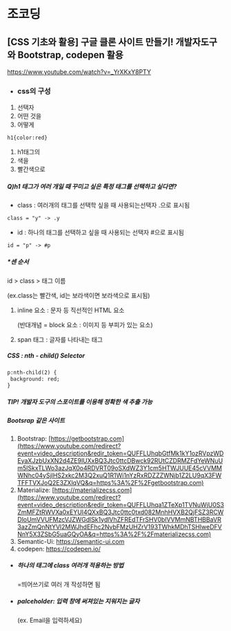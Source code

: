 # 조코딩



## [CSS 기초와 활용] 구글 클론 사이트 만들기! 개발자도구와 Bootstrap, codepen 활용

https://www.youtube.com/watch?v=_YrXKxY8PTY



- ### css의 구성

1. 선택자
2. 어떤 것을
3. 어떻게

```html
h1{color:red}
```

1. h1태그의
2. 색을
3. 빨간색으로

##### Q)h1 태그가 여러 개일 때 꾸미고 싶은 **특정 태그를 선택하고 싶다면?**

- class : 여러개의 태그를 선택학 싶을 때 사용되는선택자 .으로 표시됨

```html
class = "y" -> .y
```

- id : 하나의 태그를 선택하고 싶을 때 사용되는 선택자 #으로 표시됨

```html
id = "p" -> #p
```

##### *센 순서

id > class > 태그 이름

(ex.class는 빨간색,  id는 보라색이면 보라색으로 표시됨)



1. inline 요소 : 문자 등 직선적인 HTML 요소

   (반대개념 = block 요소 : 이미지 등 부피가 있는 요소)

2. span 태그 : 글자를 나타내는 태그



##### CSS : nth - child() Selector

```html
p:nth-child(2) {
 background: red;
}
```



##### TIP! 개발자 도구의 스포이트를 이용해 정확한 색 추출 가능



##### Bootsrap 같은 사이트

1. Bootstrap: [https://getbootstrap.com](https://www.youtube.com/redirect?event=video_description&redir_token=QUFFLUhqbGtfMk1kY1ozRVpzWDEyaXJzbUxXN2d4ZE9lUXxBQ3Jtc0ttcDBwck92RUtCZDRMZFdYeWNuUm5lSkxTLWo3azJqX0o4RDVRT09oSXdWZ3Y1cm5HTWJUUE45cVVMMWNhc04ySjlHS2xkc2M3Q2xuQ1R1Wi1nYzRxRDZZZWNjb1Z2LU9qX3FWTFFTVXJoQ2E3ZXlqVQ&q=https%3A%2F%2Fgetbootstrap.com) 
2. Materialize: [https://materializecss.com](https://www.youtube.com/redirect?event=video_description&redir_token=QUFFLUhqa1ZTeXp1TVNuWjU0S3ZmMFZtRWVXa0xEYUI4QXxBQ3Jtc0ttc0txd082MnhHVXB2QjFSZ3RCWDloUmVVUFMzcVJZWGdlSk1ydlVhZFREdTFrSHV0blVVMmNBTHBBaVR3azZmQnNtYVl2MWJhdEFhc2NvbFMzUHZrV193TWhkMDhTSHIweDFVNnY5X3ZSbG5uaGQyOA&q=https%3A%2F%2Fmaterializecss.com) 
3. Semantic-Ui: https://semantic-ui.com
4. codepen: https://codepen.io/



- ##### 하나의 태그에 class 여러개 적용하는 방법

  =띄어쓰기로 여러 개 작성하면 됨

  

- ##### palceholder: 입력 창에 써져있는 지워지는 글자

  (ex. Email을 입력하세요)